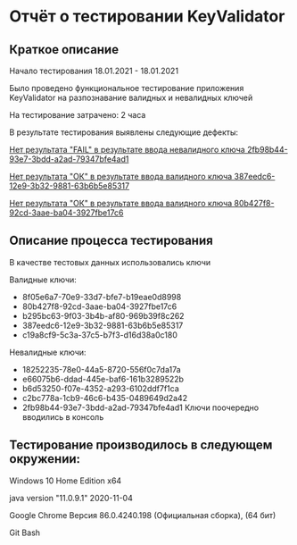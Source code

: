 # **Отчёт о тестировании KeyValidator**
## **Краткое описание**
Начало тестирования 18.01.2021 - 18.01.2021

Было проведено функциональное тестирование приложения KeyValidator на разпознавание валидных и невалидных ключей

На тестирование затрачено: 2 часа

В результате тестирования выявлены следующие дефекты:

[Нет результата "FAIL" в результате ввода невалидного ключа 2fb98b44-93e7-3bdd-a2ad-79347bfe4ad1](https://github.com/6apblra58/KeyValidator/issues/1#issue-787814998)


[Нет результата "ОК" в результате ввода валидного ключа 387eedc6-12e9-3b32-9881-63b6b5e85317](https://github.com/6apblra58/KeyValidator/issues/3#issue-787817664)

[Нет результата "ОК" в результате ввода валидного ключа 80b427f8-92cd-3aae-ba04-3927fbe17c6](https://github.com/6apblra58/KeyValidator/issues/2#issue-787817221)

## Описание процесса тестирования

В качестве тестовых данных использовались ключи

Валидные ключи:

* 8f05e6a7-70e9-33d7-bfe7-b19eae0d8998
* 80b427f8-92cd-3aae-ba04-3927fbe17c6
* b295bc63-9f03-3b4b-af80-969b39f8c262
* 387eedc6-12e9-3b32-9881-63b6b5e85317
* c19a8cf9-5c3a-37c5-b7f3-d16d38a0c180

Невалидные ключи:

* 18252235-78e0-44a5-8720-556f0c7da17a
* e66075b6-ddad-445e-baf6-161b3289522b
* b6d53250-f07e-4352-a293-6102ddf7f1ca
* c2bc778a-1cb9-46c6-b435-0489649d2a42
* 2fb98b44-93e7-3bdd-a2ad-79347bfe4ad1
Ключи поочередно вводились в консоль

## Тестирование производилось в следующем окружении:

Windows 10 Home Edition x64

java version "11.0.9.1" 2020-11-04

Google Chrome Версия 86.0.4240.198 (Официальная сборка), (64 бит)

Git Bash
